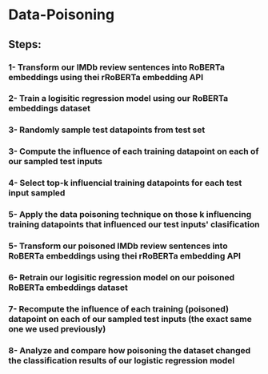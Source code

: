 # Data-Poisoning

## Steps:

### 1- Transform our IMDb review sentences into RoBERTa embeddings using thei rRoBERTa embedding API
### 2- Train a logisitic regression model using our RoBERTa embeddings dataset
### 3- Randomly sample test datapoints from test set
### 3- Compute the influence of each training datapoint on each of our sampled test inputs
### 4- Select top-k influencial training datapoints for each test input sampled
### 5- Apply the data poisoning technique on those k influencing training datapoints that influenced our test inputs' clasification
### 5- Transform our poisoned IMDb review sentences into RoBERTa embeddings using thei rRoBERTa embedding API
### 6- Retrain our logisitic regression model on our poisoned RoBERTa embeddings dataset
### 7- Recompute the influence of each training (poisoned) datapoint on each of our sampled test inputs (the exact same one we used previously)
### 8- Analyze and compare how poisoning the dataset changed the classification results of our logistic regression model


